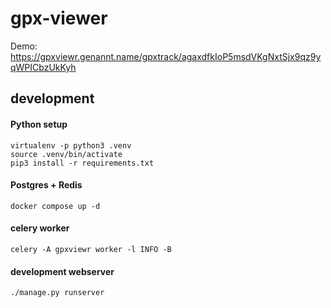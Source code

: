 # gpx-viewer


Demo: https://gpxviewr.genannt.name/gpxtrack/agaxdfkIoP5msdVKgNxtSjx9qz9yqWPICbzUkKyh


## development

#### Python setup

```
virtualenv -p python3 .venv
source .venv/bin/activate
pip3 install -r requirements.txt
```

#### Postgres + Redis
```
docker compose up -d
```

#### celery worker
```
celery -A gpxviewr worker -l INFO -B
```

#### development webserver
```
./manage.py runserver
```